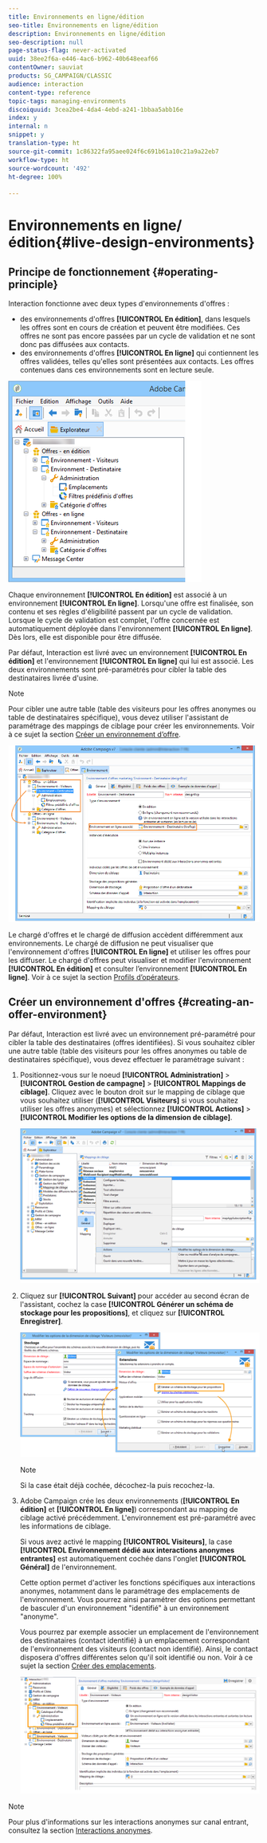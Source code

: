 ```yaml
---
title: Environnements en ligne/édition
seo-title: Environnements en ligne/édition
description: Environnements en ligne/édition
seo-description: null
page-status-flag: never-activated
uuid: 38ee2f6a-e446-4ac6-b962-40b648eeaf66
contentOwner: sauviat
products: SG_CAMPAIGN/CLASSIC
audience: interaction
content-type: reference
topic-tags: managing-environments
discoiquuid: 3cea2be4-4da4-4ebd-a241-1bbaa5abb16e
index: y
internal: n
snippet: y
translation-type: ht
source-git-commit: 1c86322fa95aee024f6c691b61a10c21a9a22eb7
workflow-type: ht
source-wordcount: '492'
ht-degree: 100%

---
```



# Environnements en ligne/édition{#live-design-environments}

## Principe de fonctionnement {#operating-principle}

Interaction fonctionne avec deux types d&#39;environnements d&#39;offres :

* des environnements d&#39;offres **[!UICONTROL En édition]**, dans lesquels les offres sont en cours de création et peuvent être modifiées. Ces offres ne sont pas encore passées par un cycle de validation et ne sont donc pas diffusées aux contacts.
* des environnements d&#39;offres **[!UICONTROL En ligne]** qui contiennent les offres validées, telles qu&#39;elles sont présentées aux contacts. Les offres contenues dans ces environnements sont en lecture seule.

![](assets/offer_environments_overview_001.png)

Chaque environnement **[!UICONTROL En édition]** est associé à un environnement **[!UICONTROL En ligne]**. Lorsqu&#39;une offre est finalisée, son contenu et ses règles d&#39;éligibilité passent par un cycle de validation. Lorsque le cycle de validation est complet, l&#39;offre concernée est automatiquement déployée dans l&#39;environnement **[!UICONTROL En ligne]**. Dès lors, elle est disponible pour être diffusée.

Par défaut, Interaction est livré avec un environnement **[!UICONTROL En édition]** et l&#39;environnement **[!UICONTROL En ligne]** qui lui est associé. Les deux environnements sont pré-paramétrés pour cibler la table des destinataires livrée d&#39;usine.

>[!NOTE]
>
>Pour cibler une autre table (table des visiteurs pour les offres anonymes ou table de destinataires spécifique), vous devez utiliser l&#39;assistant de paramétrage des mappings de ciblage pour créer les environnements. Voir à ce sujet la section [Créer un environnement d’offre](#creating-an-offer-environment).

![](assets/offer_environments_overview_002.png)

Le chargé d&#39;offres et le chargé de diffusion accèdent différemment aux environnements. Le chargé de diffusion ne peut visualiser que l&#39;environnement d&#39;offres **[!UICONTROL En ligne]** et utiliser les offres pour les diffuser. Le chargé d&#39;offres peut visualiser et modifier l&#39;environnement **[!UICONTROL En édition]** et consulter l’environnement **[!UICONTROL En ligne]**. Voir à ce sujet la section [Profils d’opérateurs](../../interaction/using/operator-profiles.md).

## Créer un environnement d&#39;offres {#creating-an-offer-environment}

Par défaut, Interaction est livré avec un environnement pré-paramétré pour cibler la table des destinataires (offres identifiées). Si vous souhaitez cibler une autre table (table des visiteurs pour les offres anonymes ou table de destinataires spécifique), vous devez effectuer le paramétrage suivant :

1. Positionnez-vous sur le noeud **[!UICONTROL Administration]** > **[!UICONTROL Gestion de campagne]** > **[!UICONTROL Mappings de ciblage]**. Cliquez avec le bouton droit sur le mapping de ciblage que vous souhaitez utiliser (**[!UICONTROL Visiteurs]** si vous souhaitez utiliser les offres anonymes) et sélectionnez **[!UICONTROL Actions]** > **[!UICONTROL Modifier les options de la dimension de ciblage]**.

   ![](assets/offer_env_anonymous_001.png)

1. Cliquez sur **[!UICONTROL Suivant]** pour accéder au second écran de l&#39;assistant, cochez la case **[!UICONTROL Générer un schéma de stockage pour les propositions]**, et cliquez sur **[!UICONTROL Enregistrer]**.

   ![](assets/offer_env_anonymous_002.png)

   >[!NOTE]
   >
   >Si la case était déjà cochée, décochez-la puis recochez-la.

1. Adobe Campaign crée les deux environnements (**[!UICONTROL En édition]** et **[!UICONTROL En ligne]**) correspondant au mapping de ciblage activé précédemment. L&#39;environnement est pré-paramétré avec les informations de ciblage.

   Si vous avez activé le mapping **[!UICONTROL Visiteurs]**, la case **[!UICONTROL Environnement dédié aux interactions anonymes entrantes]** est automatiquement cochée dans l&#39;onglet **[!UICONTROL Général]** de l&#39;environnement.

   Cette option permet d&#39;activer les fonctions spécifiques aux interactions anonymes, notamment dans le paramétrage des emplacements de l&#39;environnement. Vous pourrez ainsi paramétrer des options permettant de basculer d&#39;un environnement &quot;identifié&quot; à un environnement &quot;anonyme&quot;.

   Vous pourrez par exemple associer un emplacement de l&#39;environnement des destinataires (contact identifié) à un emplacement correspondant de l&#39;environnement des visiteurs (contact non identifié). Ainsi, le contact disposera d&#39;offres différentes selon qu&#39;il soit identifié ou non. Voir à ce sujet la section [Créer des emplacements](../../interaction/using/creating-offer-spaces.md).

   ![](assets/offer_env_anonymous_003.png)

>[!NOTE]
>
>Pour plus d&#39;informations sur les interactions anonymes sur canal entrant, consultez la section [Interactions anonymes](../../interaction/using/anonymous-interactions.md).

